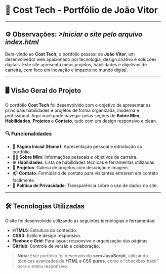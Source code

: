 # 🚀 Cost Tech - Portfólio de João Vitor
---

## ⚙️ Observações: *>Iniciar o site pelo arquivo **index.html***

Bem-vindo ao **Cost Tech**, o portfólio pessoal de **João Vitor**, um desenvolvedor web apaixonado por tecnologia, design criativo e soluções digitais. Este site apresenta meus projetos, habilidades e objetivos de carreira, com foco em inovação e impacto no mundo digital.

---

## 🖥️ **Visão Geral do Projeto**

O portfólio **Cost Tech** foi desenvolvido com o objetivo de apresentar as principais habilidades e projetos de forma organizada, moderna e profissional. Aqui você pode navegar pelas seções de **Sobre Mim**, **Habilidades**, **Projetos** e **Contato**, tudo com um design responsivo e clean.

### **🔍 Funcionalidades**
- 📄 **Página Inicial (Home)**: Apresentação pessoal e introdução ao portfólio.
- 🧑‍💻 **Sobre Mim**: Informações pessoais e objetivos de carreira.
- ⚙️ **Habilidades**: Lista de habilidades técnicas e ferramentas utilizadas.
- 📂 **Projetos**: Galeria de projetos com descrição e imagem.
- 📬 **Contato**: Formulário de contato para visitantes entrarem em contato facilmente.
- 🔐 **Política de Privacidade**: Transparência sobre o uso de dados no site.

---

## 🛠️ **Tecnologias Utilizadas**

O site foi desenvolvido utilizando as seguintes tecnologias e ferramentas:

- **HTML5**: Estrutura do conteúdo.
- **CSS3**: Estilo e design responsivo.
- **Flexbox e Grid**: Para layout responsivo e organização das páginas.
- **GitHub**: Controle de versão e colaboração.

> **Nota:** Este portfólio foi desenvolvido **sem JavaScript**, utilizando técnicas avançadas de **HTML e CSS puros**, como o "checkbox hack" para o menu responsivo.